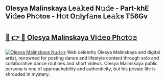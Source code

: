 ## Olesya Malinskaya Le𝚊𝚔ed N𝚞𝚍e - Part-khE Vi𝚍eo Ph𝚘tos - H𝚘t O𝚗lyf𝚊ns Le𝚊𝚔s T56Gv

# <h2><a href="http://hf0auxr.feru.top/?c=Olesya+Malinskaya">🔗 👉 🔴 Olesya Malinskaya Vi𝚍𝚎o Ph𝚘t𝚘𝚜</a></h2>

[![Olesya Malinskaya Nu𝚍𝚎s](https://i.imgur.com/0TWrTi3.gif)](http://hf0auxr.feru.top/?c=Olesya+Malinskaya)
Web celebrity Olesya Malinskaya and digital artist, renowned for posting dance and lifestyle content through solo and collaborative dance routines and short videos. Olesya Malinskaya public persona is one of approachability and authenticity, but his private life is shrouded in mystery. 
